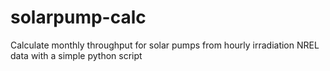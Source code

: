 solarpump-calc
==============

Calculate monthly throughput for solar pumps from hourly irradiation NREL data with a simple python script
